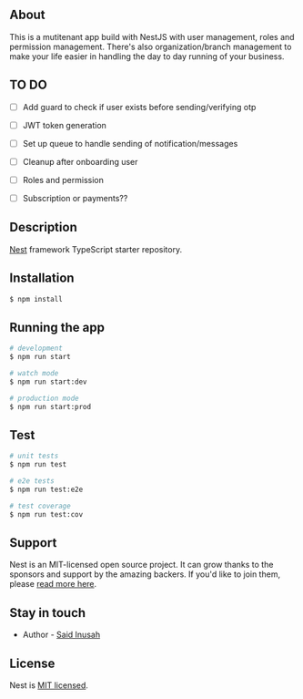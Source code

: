 
## About 
This is a mutitenant app build with NestJS with user management, roles and permission management. 
There's also organization/branch management to make your life easier in handling the day to day running of your business.


## TO DO
- [ ] Add guard to check if user exists before sending/verifying otp
- [ ] JWT token generation
- [ ] Set up queue to handle sending of notification/messages
- [ ] Cleanup after onboarding user
- [ ] Roles and permission
- [ ] Subscription or payments??


## Description

[Nest](https://github.com/nestjs/nest) framework TypeScript starter repository.

## Installation

```bash
$ npm install
```

## Running the app

```bash
# development
$ npm run start

# watch mode
$ npm run start:dev

# production mode
$ npm run start:prod
```

## Test

```bash
# unit tests
$ npm run test

# e2e tests
$ npm run test:e2e

# test coverage
$ npm run test:cov
```

## Support

Nest is an MIT-licensed open source project. It can grow thanks to the sponsors and support by the amazing backers. If you'd like to join them, please [read more here](https://docs.nestjs.com/support).

## Stay in touch

- Author - [Said Inusah](saidinusah29@gmail.com)


## License

Nest is [MIT licensed](LICENSE).

